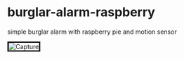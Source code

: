 # burglar-alarm-raspberry
simple burglar alarm with raspberry pie and motion sensor

<img src="https://i.ibb.co/02LZMFw/Capture.jpg" alt="Capture" border="3">
